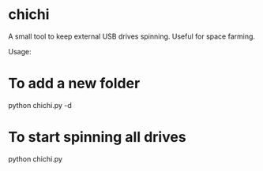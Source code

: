 # chichi
A small tool to keep external USB drives spinning. Useful for space farming.

Usage:

# To add a new folder
python chichi.py -d <folder>

# To start spinning all drives
python chichi.py

